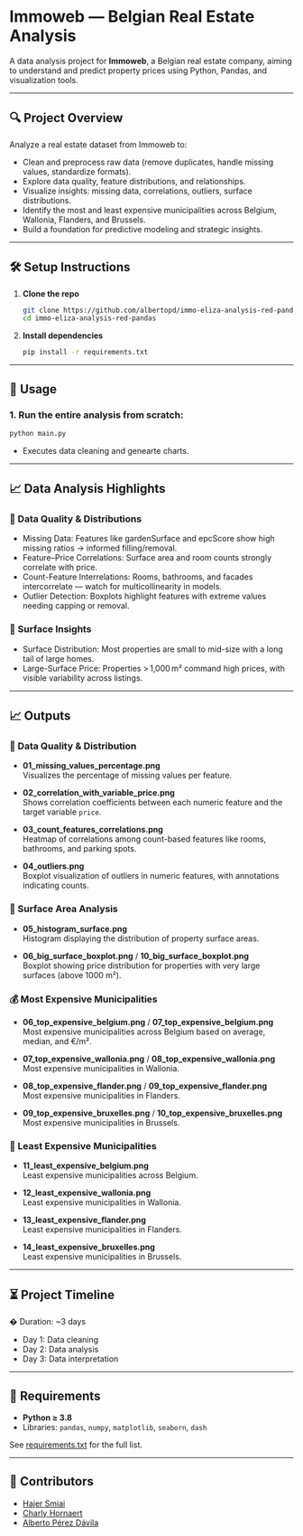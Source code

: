 
# Immoweb — Belgian Real Estate Analysis

A data analysis project for **Immoweb**, a Belgian real estate company, aiming to understand and predict property prices using Python, Pandas, and visualization tools.

---

## 🔍 Project Overview

Analyze a real estate dataset from Immoweb to:
- Clean and preprocess raw data (remove duplicates, handle missing values, standardize formats).
- Explore data quality, feature distributions, and relationships.
- Visualize insights: missing data, correlations, outliers, surface distributions.
- Identify the most and least expensive municipalities across Belgium, Wallonia, Flanders, and Brussels.
- Build a foundation for predictive modeling and strategic insights.

---

## 🛠️ Setup Instructions

1. **Clone the repo**  
   ```bash
   git clone https://github.com/albertopd/immo-eliza-analysis-red-pandas.git
   cd immo-eliza-analysis-red-pandas
   ```

2. **Install dependencies**  
   ```bash
   pip install -r requirements.txt
   ```

---

## 🚀 Usage

### 1. Run the entire analysis from scratch:
```bash
python main.py
```
- Executes data cleaning and genearte charts.

---

## 📈 Data Analysis Highlights

### 🧼 Data Quality & Distributions

- Missing Data: Features like gardenSurface and epcScore show high missing ratios → informed filling/removal.
- Feature–Price Correlations: Surface area and room counts strongly correlate with price.
- Count-Feature Interrelations: Rooms, bathrooms, and facades intercorrelate — watch for multicollinearity in models.
- Outlier Detection: Boxplots highlight features with extreme values needing capping or removal.

### 📐 Surface Insights

- Surface Distribution: Most properties are small to mid-size with a long tail of large homes.
- Large-Surface Price: Properties > 1,000 m² command high prices, with visible variability across listings.

---

## 📈 Outputs

### 🧼 Data Quality & Distribution
- **01_missing_values_percentage.png**  
  Visualizes the percentage of missing values per feature.

- **02_correlation_with_variable_price.png**  
  Shows correlation coefficients between each numeric feature and the target variable `price`.

- **03_count_features_correlations.png**  
  Heatmap of correlations among count-based features like rooms, bathrooms, and parking spots.

- **04_outliers.png**  
  Boxplot visualization of outliers in numeric features, with annotations indicating counts.

### 📐 Surface Area Analysis
- **05_histogram_surface.png**  
  Histogram displaying the distribution of property surface areas.

- **06_big_surface_boxplot.png** / **10_big_surface_boxplot.png**  
  Boxplot showing price distribution for properties with very large surfaces (above 1000 m²).

### 💰 Most Expensive Municipalities
- **06_top_expensive_belgium.png** / **07_top_expensive_belgium.png**  
  Most expensive municipalities across Belgium based on average, median, and €/m².

- **07_top_expensive_wallonia.png** / **08_top_expensive_wallonia.png**  
  Most expensive municipalities in Wallonia.

- **08_top_expensive_flander.png** / **09_top_expensive_flander.png**  
  Most expensive municipalities in Flanders.

- **09_top_expensive_bruxelles.png** / **10_top_expensive_bruxelles.png**  
  Most expensive municipalities in Brussels.

### 💸 Least Expensive Municipalities
- **11_least_expensive_belgium.png**  
  Least expensive municipalities across Belgium.

- **12_least_expensive_wallonia.png**  
  Least expensive municipalities in Wallonia.

- **13_least_expensive_flander.png**  
  Least expensive municipalities in Flanders.

- **14_least_expensive_bruxelles.png**  
  Least expensive municipalities in Brussels.

---

## ⏳ Project Timeline

� Duration: ~3 days  
- Day 1: Data cleaning
- Day 2: Data analysis  
- Day 3: Data interpretation

---


## 🧰 Requirements

- **Python ≥ 3.8**
- Libraries: `pandas`, `numpy`, `matplotlib`, `seaborn`, `dash`

See [requirements.txt](requirements.txt) for the full list.

---

## 👥 Contributors

- [Hajer Smiai](https://github.com/hajersmiai)
- [Charly Hornaert](https://github.com/CharlyHo)
- [Alberto Pérez Dávila](https://github.com/albertopd)